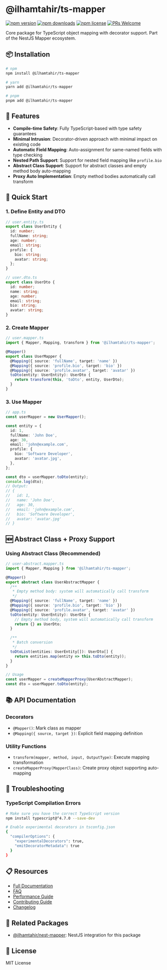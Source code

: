 # @ilhamtahir/ts-mapper

[![npm version](https://img.shields.io/npm/v/@ilhamtahir/ts-mapper.svg)](https://www.npmjs.com/package/@ilhamtahir/ts-mapper)
[![npm downloads](https://img.shields.io/npm/dm/@ilhamtahir/ts-mapper.svg)](https://www.npmjs.com/package/@ilhamtahir/ts-mapper)
[![npm license](https://img.shields.io/npm/l/@ilhamtahir/ts-mapper.svg)](https://www.npmjs.com/package/@ilhamtahir/ts-mapper)
[![PRs Welcome](https://img.shields.io/badge/PRs-welcome-brightgreen.svg)](https://github.com/ilhamtahir/nestjs-mapper/pulls)

Core package for TypeScript object mapping with decorator support. Part of the NestJS Mapper ecosystem.

## 📦 Installation

```bash
# npm
npm install @ilhamtahir/ts-mapper

# yarn
yarn add @ilhamtahir/ts-mapper

# pnpm
pnpm add @ilhamtahir/ts-mapper
```

## 🚀 Features

- **Compile-time Safety**: Fully TypeScript-based with type safety guarantees
- **Minimal Intrusion**: Decorator-driven approach with minimal impact on existing code
- **Automatic Field Mapping**: Auto-assignment for same-named fields with type checking
- **Nested Path Support**: Support for nested field mapping like `profile.bio`
- **Abstract Class Support**: Support for abstract classes and empty method body auto-mapping
- **Proxy Auto Implementation**: Empty method bodies automatically call transform

## 📖 Quick Start

### 1. Define Entity and DTO

```typescript
// user.entity.ts
export class UserEntity {
  id: number;
  fullName: string;
  age: number;
  email: string;
  profile: {
    bio: string;
    avatar: string;
  };
}

// user.dto.ts
export class UserDto {
  id: number;
  name: string;
  age: number;
  email: string;
  bio: string;
  avatar: string;
}
```

### 2. Create Mapper

```typescript
// user.mapper.ts
import { Mapper, Mapping, transform } from '@ilhamtahir/ts-mapper';

@Mapper()
export class UserMapper {
  @Mapping({ source: 'fullName', target: 'name' })
  @Mapping({ source: 'profile.bio', target: 'bio' })
  @Mapping({ source: 'profile.avatar', target: 'avatar' })
  toDto(entity: UserEntity): UserDto {
    return transform(this, 'toDto', entity, UserDto);
  }
}
```

### 3. Use Mapper

```typescript
// app.ts
const userMapper = new UserMapper();

const entity = {
  id: 1,
  fullName: 'John Doe',
  age: 30,
  email: 'john@example.com',
  profile: {
    bio: 'Software Developer',
    avatar: 'avatar.jpg',
  },
};

const dto = userMapper.toDto(entity);
console.log(dto);
// Output:
// {
//   id: 1,
//   name: 'John Doe',
//   age: 30,
//   email: 'john@example.com',
//   bio: 'Software Developer',
//   avatar: 'avatar.jpg'
// }
```

## 🆕 Abstract Class + Proxy Support

### Using Abstract Class (Recommended)

```typescript
// user-abstract.mapper.ts
import { Mapper, Mapping } from '@ilhamtahir/ts-mapper';

@Mapper()
export abstract class UserAbstractMapper {
  /**
   * Empty method body: system will automatically call transform
   */
  @Mapping({ source: 'fullName', target: 'name' })
  @Mapping({ source: 'profile.bio', target: 'bio' })
  @Mapping({ source: 'profile.avatar', target: 'avatar' })
  toDto(entity: UserEntity): UserDto {
    // Empty method body, system will automatically call transform
    return {} as UserDto;
  }

  /**
   * Batch conversion
   */
  toDtoList(entities: UserEntity[]): UserDto[] {
    return entities.map(entity => this.toDto(entity));
  }
}

// Usage
const userMapper = createMapperProxy(UserAbstractMapper);
const dto = userMapper.toDto(entity);
```

## 📚 API Documentation

### Decorators

- `@Mapper()`: Mark class as mapper
- `@Mapping({ source, target })`: Explicit field mapping definition

### Utility Functions

- `transform(mapper, method, input, OutputType)`: Execute mapping transformation
- `createMapperProxy(MapperClass)`: Create proxy object supporting auto-mapping

## 🔧 Troubleshooting

### TypeScript Compilation Errors

```bash
# Make sure you have the correct TypeScript version
npm install typescript@^4.7.0 --save-dev

# Enable experimental decorators in tsconfig.json
{
  "compilerOptions": {
    "experimentalDecorators": true,
    "emitDecoratorMetadata": true
  }
}
```

## 📋 Resources

- [Full Documentation](https://github.com/ilhamtahir/nest-mapper)
- [FAQ](https://github.com/ilhamtahir/nest-mapper/blob/main/FAQ.md)
- [Performance Guide](https://github.com/ilhamtahir/nest-mapper/blob/main/PERFORMANCE.md)
- [Contributing Guide](https://github.com/ilhamtahir/nest-mapper/blob/main/CONTRIBUTING.md)
- [Changelog](https://github.com/ilhamtahir/nest-mapper/blob/main/CHANGELOG.md)

## 🤝 Related Packages

- [@ilhamtahir/nest-mapper](https://www.npmjs.com/package/@ilhamtahir/nest-mapper): NestJS integration for this package

## 📄 License

MIT License
